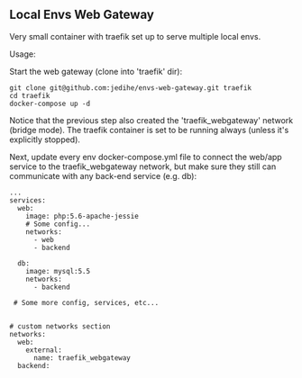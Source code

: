 ## Local Envs Web Gateway

Very small container with traefik set up to serve multiple local envs.

Usage:

Start the web gateway (clone into 'traefik' dir):

```
git clone git@github.com:jedihe/envs-web-gateway.git traefik
cd traefik
docker-compose up -d
```

Notice that the previous step also created the 'traefik_webgateway' network
(bridge mode). The traefik container is set to be running always (unless it's
explicitly stopped).

Next, update every env docker-compose.yml file to connect the web/app service
to the traefik_webgateway network, but make sure they still can communicate
with any back-end service (e.g. db):


```
...
services:
  web:
    image: php:5.6-apache-jessie
    # Some config...
    networks:
      - web
      - backend

  db:
    image: mysql:5.5
    networks:
      - backend

 # Some more config, services, etc...


# custom networks section
networks:
  web:
    external:
      name: traefik_webgateway
  backend:
```
